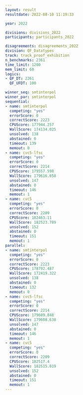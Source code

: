 ```yaml
---
layout: result
resultdate: 2022-08-10 11:19:33

year: 2022

divisions: divisions_2022
participants: participants_2022

disagreements: disagreements_2022
division: QF_Datatypes
track: track_proof_exhibition
n_benchmarks: 2361
time_limit: 1200
mem_limit: 60
logics:
- QF_DT: 2261
  QF_UFDT: 100

winner_seq: smtinterpol
winner_par: smtinterpol
sequential:
- name: smtinterpol
  competing: "yes"
  errorScore: 0
  correctScore: 2223
  CPUScore: 177944.257
  WallScore: 174134.025
  unsolved: 138
  abstained: 0
  timeout: 139
  memout: 0
- name: cvc5-lfsc
  competing: "yes"
  errorScore: 0
  correctScore: 2214
  CPUScore: 179557.598
  WallScore: 179616.658
  unsolved: 147
  abstained: 0
  timeout: 146
  memout: 1
- name: cvc5
  competing: "yes"
  errorScore: 0
  correctScore: 2209
  CPUScore: 182463.11
  WallScore: 182523.789
  unsolved: 152
  abstained: 0
  timeout: 151
  memout: 1
parallel:
- name: smtinterpol
  competing: "yes"
  errorScore: 0
  correctScore: 2223
  CPUScore: 178792.487
  WallScore: 172419.322
  unsolved: 138
  abstained: 0
  timeout: 132
  memout: 0
- name: cvc5-lfsc
  competing: "yes"
  errorScore: 0
  correctScore: 2214
  CPUScore: 179609.848
  WallScore: 179608.638
  unsolved: 147
  abstained: 0
  timeout: 146
  memout: 1
- name: cvc5
  competing: "yes"
  errorScore: 0
  correctScore: 2209
  CPUScore: 182517.4
  WallScore: 182515.019
  unsolved: 152
  abstained: 0
  timeout: 151
  memout: 1
---
```

